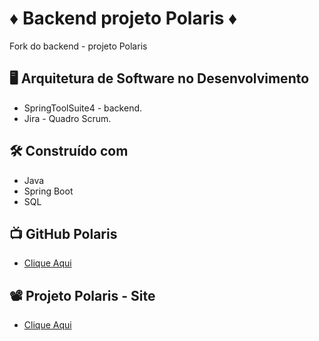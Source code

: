 # ♦ Backend projeto Polaris ♦
Fork do backend - projeto Polaris

##  :desktop_computer:  Arquitetura de Software no Desenvolvimento

* SpringToolSuite4 - backend.
* Jira - Quadro Scrum.

## 🛠️ Construído com

*  Java
*  Spring Boot
*  SQL

## 📺 GitHub Polaris
* <a href="https://github.com/Polaris-Projeto" title="GitHub">Clique Aqui</a>

## 📽 Projeto Polaris - Site
* <a href="https://polarisconecta.netlify.app/" title="Site">Clique Aqui</a>

